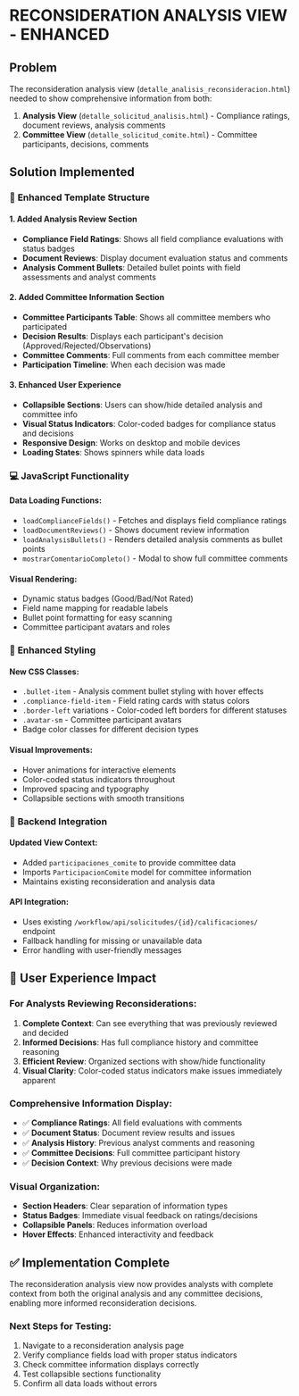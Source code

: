 # RECONSIDERATION ANALYSIS VIEW - ENHANCED

## Problem

The reconsideration analysis view (`detalle_analisis_reconsideracion.html`) needed to show comprehensive information from both:

1. **Analysis View** (`detalle_solicitud_analisis.html`) - Compliance ratings, document reviews, analysis comments
2. **Committee View** (`detalle_solicitud_comite.html`) - Committee participants, decisions, comments

## Solution Implemented

### 🔧 **Enhanced Template Structure**

#### **1. Added Analysis Review Section**

- **Compliance Field Ratings**: Shows all field compliance evaluations with status badges
- **Document Reviews**: Display document evaluation status and comments
- **Analysis Comment Bullets**: Detailed bullet points with field assessments and analyst comments

#### **2. Added Committee Information Section**

- **Committee Participants Table**: Shows all committee members who participated
- **Decision Results**: Displays each participant's decision (Approved/Rejected/Observations)
- **Committee Comments**: Full comments from each committee member
- **Participation Timeline**: When each decision was made

#### **3. Enhanced User Experience**

- **Collapsible Sections**: Users can show/hide detailed analysis and committee info
- **Visual Status Indicators**: Color-coded badges for compliance status and decisions
- **Responsive Design**: Works on desktop and mobile devices
- **Loading States**: Shows spinners while data loads

### 💻 **JavaScript Functionality**

#### **Data Loading Functions**:

- `loadComplianceFields()` - Fetches and displays field compliance ratings
- `loadDocumentReviews()` - Shows document review information
- `loadAnalysisBullets()` - Renders detailed analysis comments as bullet points
- `mostrarComentarioCompleto()` - Modal to show full committee comments

#### **Visual Rendering**:

- Dynamic status badges (Good/Bad/Not Rated)
- Field name mapping for readable labels
- Bullet point formatting for easy scanning
- Committee participant avatars and roles

### 🎨 **Enhanced Styling**

#### **New CSS Classes**:

- `.bullet-item` - Analysis comment bullet styling with hover effects
- `.compliance-field-item` - Field rating cards with status colors
- `.border-left` variations - Color-coded left borders for different statuses
- `.avatar-sm` - Committee participant avatars
- Badge color classes for different decision types

#### **Visual Improvements**:

- Hover animations for interactive elements
- Color-coded status indicators throughout
- Improved spacing and typography
- Collapsible sections with smooth transitions

### 🔧 **Backend Integration**

#### **Updated View Context**:

- Added `participaciones_comite` to provide committee data
- Imports `ParticipacionComite` model for committee information
- Maintains existing reconsideration and analysis data

#### **API Integration**:

- Uses existing `/workflow/api/solicitudes/{id}/calificaciones/` endpoint
- Fallback handling for missing or unavailable data
- Error handling with user-friendly messages

## 🎯 **User Experience Impact**

### **For Analysts Reviewing Reconsiderations**:

1. **Complete Context**: Can see everything that was previously reviewed and decided
2. **Informed Decisions**: Has full compliance history and committee reasoning
3. **Efficient Review**: Organized sections with show/hide functionality
4. **Visual Clarity**: Color-coded status indicators make issues immediately apparent

### **Comprehensive Information Display**:

- ✅ **Compliance Ratings**: All field evaluations with comments
- ✅ **Document Status**: Document review results and issues
- ✅ **Analysis History**: Previous analyst comments and reasoning
- ✅ **Committee Decisions**: Full committee participant history
- ✅ **Decision Context**: Why previous decisions were made

### **Visual Organization**:

- **Section Headers**: Clear separation of information types
- **Status Badges**: Immediate visual feedback on ratings/decisions
- **Collapsible Panels**: Reduces information overload
- **Hover Effects**: Enhanced interactivity and feedback

## ✅ **Implementation Complete**

The reconsideration analysis view now provides analysts with complete context from both the original analysis and any committee decisions, enabling more informed reconsideration decisions.

### **Next Steps for Testing**:

1. Navigate to a reconsideration analysis page
2. Verify compliance fields load with proper status indicators
3. Check committee information displays correctly
4. Test collapsible sections functionality
5. Confirm all data loads without errors
